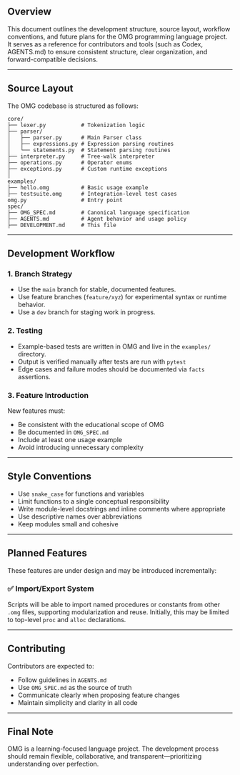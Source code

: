 ## Overview

This document outlines the development structure, source layout, workflow conventions, and future plans for the OMG programming language project. It serves as a reference for contributors and tools (such as Codex, AGENTS.md) to ensure consistent structure, clear organization, and forward-compatible decisions.

---

## Source Layout

The OMG codebase is structured as follows:

```
core/
├── lexer.py           # Tokenization logic
├── parser/
│   ├── parser.py      # Main Parser class
│   ├── expressions.py # Expression parsing routines
│   └── statements.py  # Statement parsing routines
├── interpreter.py     # Tree-walk interpreter
├── operations.py      # Operator enums
├── exceptions.py      # Custom runtime exceptions
│
examples/
├── hello.omg          # Basic usage example
├── testsuite.omg      # Integration-level test cases
omg.py                 # Entry point
spec/
├── OMG_SPEC.md        # Canonical language specification
├── AGENTS.md          # Agent behavior and usage policy
├── DEVELOPMENT.md     # This file
```

---

## Development Workflow

### 1. Branch Strategy

* Use the `main` branch for stable, documented features.
* Use feature branches (`feature/xyz`) for experimental syntax or runtime behavior.
* Use a `dev` branch for staging work in progress.

### 2. Testing

* Example-based tests are written in OMG and live in the `examples/` directory.
* Output is verified manually after tests are run with `pytest`
* Edge cases and failure modes should be documented via `facts` assertions.

### 3. Feature Introduction

New features must:

* Be consistent with the educational scope of OMG
* Be documented in `OMG_SPEC.md`
* Include at least one usage example
* Avoid introducing unnecessary complexity

---

## Style Conventions

* Use `snake_case` for functions and variables
* Limit functions to a single conceptual responsibility
* Write module-level docstrings and inline comments where appropriate
* Use descriptive names over abbreviations
* Keep modules small and cohesive

---

## Planned Features

These features are under design and may be introduced incrementally:

### ✅ Import/Export System

Scripts will be able to import named procedures or constants from other `.omg` files, supporting modularization and reuse. Initially, this may be limited to top-level `proc` and `alloc` declarations.

---

## Contributing

Contributors are expected to:

* Follow guidelines in `AGENTS.md`
* Use `OMG_SPEC.md` as the source of truth
* Communicate clearly when proposing feature changes
* Maintain simplicity and clarity in all code

---

## Final Note

OMG is a learning-focused language project. The development process should remain flexible, collaborative, and transparent—prioritizing understanding over perfection.
